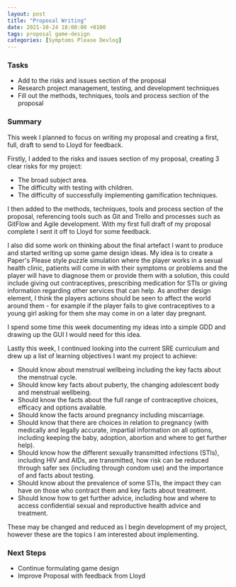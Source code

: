 ```yaml
---
layout: post
title: "Proposal Writing"
date: 2021-10-24 18:00:00 +0100
tags: proposal game-design
categories: [Symptoms Please Devlog]
---
```


### Tasks
- Add to the risks and issues section of the proposal
- Research project management, testing, and development techniques
- Fill out the methods, techniques, tools and process section of the proposal

### Summary
This week I planned to focus on writing my proposal and creating a first, full, draft to send to Lloyd for feedback.

Firstly, I added to the risks and issues section of my proposal, creating 3 clear risks for my project:
- The broad subject area.
- The difficulty with testing with children.
- The difficulty of successfully implementing gamification techniques.

I then added to the methods, techniques, tools and process section of the proposal, referencing tools such as Git and Trello and processes such as GitFlow and Agile development.
With my first full draft of my proposal complete I sent it off to Lloyd for some feedback.

I also did some work on thinking about the final artefact I want to produce and started writing up some game design ideas. 
My idea is to create a Paper's Please style puzzle simulation where the player works in a sexual health clinic, patients will come in with their symptoms or problems and the player will have to diagnose them or provide them with a solution, this could include giving out contraceptives, prescribing medication for STIs or giving information regarding other services that can help. As another design element, I think the players actions should be seen to affect the world around them - for example if the player fails to give contraceptives to a young girl asking for them she may come in on a later day pregnant.

I spend some time this week documenting my ideas into a simple GDD and drawing up the GUI I would need for this idea.

Lastly this week, I continued looking into the current SRE curriculum and drew up a list of learning objectives I want my project to achieve:
- Should know about menstrual wellbeing including the key facts about the menstrual cycle.
- Should know key facts about puberty, the changing adolescent body and menstrual wellbeing.
- Should know the facts about the full range of contraceptive choices, efficacy and options available.
- Should know the facts around pregnancy including miscarriage.
- Should know that there are choices in relation to pregnancy (with medically and legally accurate, impartial information on all options, including keeping the baby, adoption, abortion and where to get further help).
- Should know how the different sexually transmitted infections (STIs), including HIV and AIDs, are transmitted, how risk can be reduced through safer sex (including through condom use) and the importance of and facts about testing.
- Should know about the prevalence of some STIs, the impact they can have on those who contract them and key facts about treatment.
- Should know how to get further advice, including how and where to access confidential sexual and reproductive health advice and treatment.

These may be changed and reduced as I begin development of my project, however these are the topics I am interested about implementing.

### Next Steps
- Continue formulating game design
- Improve Proposal with feedback from Lloyd
